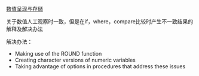 [数值呈现与存储](https://www.pharmasug.org/proceedings/2014/CC/PharmaSUG-2014-CC50.pdf)

关于数值人工观察时一致，但是在if，where，compare比较时产生不一致结果的解释及解决办法

解决办法：    
- Making use of the ROUND function
- Creating character versions of numeric variables
- Taking advantage of options in procedures that address these issues
